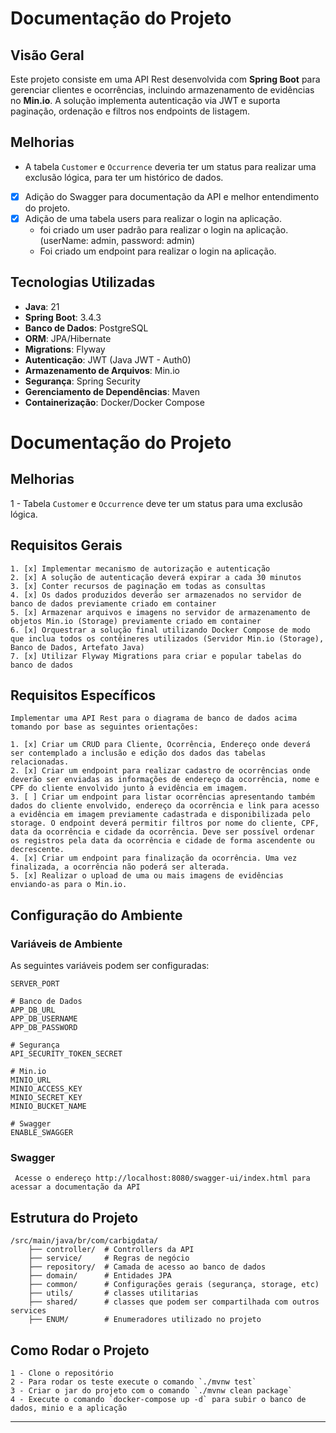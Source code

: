 # Documentação do Projeto

## Visão Geral

Este projeto consiste em uma API Rest desenvolvida com **Spring Boot** para gerenciar clientes e ocorrências, incluindo armazenamento de evidências no **Min.io**. A solução implementa autenticação via JWT e suporta paginação, ordenação e filtros nos endpoints de listagem.

## Melhorias

- A tabela `Customer` e `Occurrence` deveria ter um status para realizar uma exclusão lógica, para ter um histórico de dados.
- [x] Adição do Swagger para documentação da API e melhor entendimento do projeto.
- [x] Adição de uma tabela users para realizar o login na aplicação.
  - foi criado um user padrão para realizar o login na aplicação. (userName: admin, password: admin)
  - Foi criado um endpoint para realizar o login na aplicação.
## Tecnologias Utilizadas

- **Java**: 21
- **Spring Boot**: 3.4.3
- **Banco de Dados**: PostgreSQL
- **ORM**: JPA/Hibernate
- **Migrations**: Flyway
- **Autenticação**: JWT (Java JWT - Auth0)
- **Armazenamento de Arquivos**: Min.io
- **Segurança**: Spring Security
- **Gerenciamento de Dependências**: Maven
- **Containerização**: Docker/Docker Compose

# Documentação do Projeto

## Melhorias
1 - Tabela `Customer` e `Occurrence` deve ter um status para uma exclusão lógica.

## Requisitos Gerais
```
1. [x] Implementar mecanismo de autorização e autenticação
2. [x] A solução de autenticação deverá expirar a cada 30 minutos
3. [x] Conter recursos de paginação em todas as consultas
4. [x] Os dados produzidos deverão ser armazenados no servidor de banco de dados previamente criado em container
5. [x] Armazenar arquivos e imagens no servidor de armazenamento de objetos Min.io (Storage) previamente criado em container
6. [x] Orquestrar a solução final utilizando Docker Compose de modo que inclua todos os contêineres utilizados (Servidor Min.io (Storage), Banco de Dados, Artefato Java)
7. [x] Utilizar Flyway Migrations para criar e popular tabelas do banco de dados
```

## Requisitos Específicos
```
Implementar uma API Rest para o diagrama de banco de dados acima tomando por base as seguintes orientações:

1. [x] Criar um CRUD para Cliente, Ocorrência, Endereço onde deverá ser contemplado a inclusão e edição dos dados das tabelas relacionadas.
2. [x] Criar um endpoint para realizar cadastro de ocorrências onde deverão ser enviadas as informações de endereço da ocorrência, nome e CPF do cliente envolvido junto à evidência em imagem.
3. [ ] Criar um endpoint para listar ocorrências apresentando também dados do cliente envolvido, endereço da ocorrência e link para acesso a evidência em imagem previamente cadastrada e disponibilizada pelo storage. O endpoint deverá permitir filtros por nome do cliente, CPF, data da ocorrência e cidade da ocorrência. Deve ser possível ordenar os registros pela data da ocorrência e cidade de forma ascendente ou decrescente.
4. [x] Criar um endpoint para finalização da ocorrência. Uma vez finalizada, a ocorrência não poderá ser alterada.
5. [x] Realizar o upload de uma ou mais imagens de evidências enviando-as para o Min.io.
```
## Configuração do Ambiente

### Variáveis de Ambiente

As seguintes variáveis podem ser configuradas:

```properties
SERVER_PORT

# Banco de Dados
APP_DB_URL
APP_DB_USERNAME
APP_DB_PASSWORD

# Segurança
API_SECURITY_TOKEN_SECRET

# Min.io
MINIO_URL
MINIO_ACCESS_KEY
MINIO_SECRET_KEY
MINIO_BUCKET_NAME

# Swagger
ENABLE_SWAGGER

```
### Swagger

```
 Acesse o endereço http://localhost:8080/swagger-ui/index.html para acessar a documentação da API
```

## Estrutura do Projeto

```
/src/main/java/br/com/carbigdata/
    ├── controller/  # Controllers da API
    ├── service/     # Regras de negócio
    ├── repository/  # Camada de acesso ao banco de dados
    ├── domain/      # Entidades JPA
    ├── common/      # Configurações gerais (segurança, storage, etc)
    ├── utils/       # classes utilitarias 
    ├── shared/      # classes que podem ser compartilhada com outros services 
    ├── ENUM/        # Enumeradores utilizado no projeto
```

## Como Rodar o Projeto
```
1 - Clone o repositório
2 - Para rodar os teste execute o comando `./mvnw test`
3 - Criar o jar do projeto com o comando `./mvnw clean package`
4 - Execute o comando `docker-compose up -d` para subir o banco de dados, minio e a aplicação

```

---
